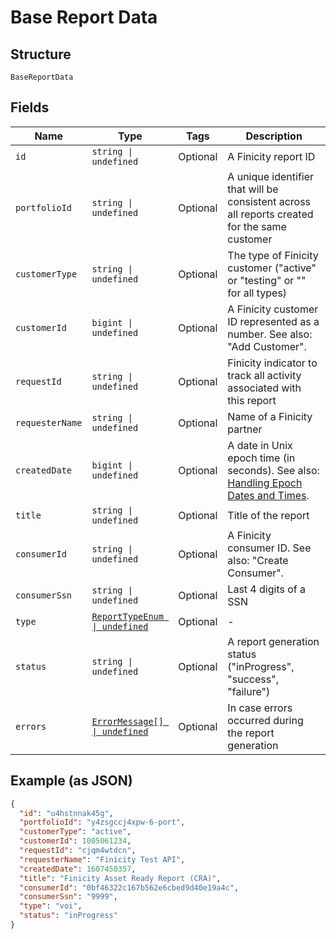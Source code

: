 
# Base Report Data

## Structure

`BaseReportData`

## Fields

| Name | Type | Tags | Description |
|  --- | --- | --- | --- |
| `id` | `string \| undefined` | Optional | A Finicity report ID |
| `portfolioId` | `string \| undefined` | Optional | A unique identifier that will be consistent across all reports created for the same customer |
| `customerType` | `string \| undefined` | Optional | The type of Finicity customer ("active" or "testing" or "" for all types) |
| `customerId` | `bigint \| undefined` | Optional | A Finicity customer ID represented as a number. See also: "Add Customer". |
| `requestId` | `string \| undefined` | Optional | Finicity indicator to track all activity associated with this report |
| `requesterName` | `string \| undefined` | Optional | Name of a Finicity partner |
| `createdDate` | `bigint \| undefined` | Optional | A date in Unix epoch time (in seconds). See also: [Handling Epoch Dates and Times](https://docs.finicity.com/endpoint-syntax-and-format/). |
| `title` | `string \| undefined` | Optional | Title of the report |
| `consumerId` | `string \| undefined` | Optional | A Finicity consumer ID. See also: "Create Consumer". |
| `consumerSsn` | `string \| undefined` | Optional | Last 4 digits of a SSN |
| `type` | [`ReportTypeEnum \| undefined`](../../doc/models/report-type-enum.md) | Optional | - |
| `status` | `string \| undefined` | Optional | A report generation status ("inProgress", "success", "failure") |
| `errors` | [`ErrorMessage[] \| undefined`](../../doc/models/error-message.md) | Optional | In case errors occurred during the report generation |

## Example (as JSON)

```json
{
  "id": "u4hstnnak45g",
  "portfolioId": "y4zsgccj4xpw-6-port",
  "customerType": "active",
  "customerId": 1005061234,
  "requestId": "cjqm4wtdcn",
  "requesterName": "Finicity Test API",
  "createdDate": 1607450357,
  "title": "Finicity Asset Ready Report (CRA)",
  "consumerId": "0bf46322c167b562e6cbed9d40e19a4c",
  "consumerSsn": "9999",
  "type": "voi",
  "status": "inProgress"
}
```

